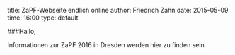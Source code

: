 title: ZaPF-Webseite endlich online
author: Friedrich Zahn
date: 2015-05-09
time: 16:00
type: default

###Hallo,

Informationen zur ZaPF 2016 in Dresden werden hier zu finden sein.